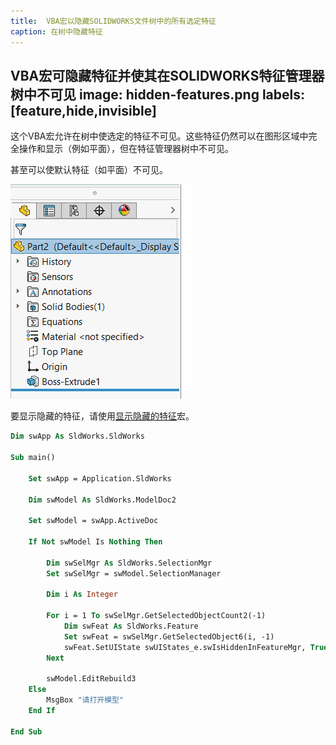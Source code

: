 ```yaml
---
title:  VBA宏以隐藏SOLIDWORKS文件树中的所有选定特征
caption: 在树中隐藏特征
---
```

 VBA宏可隐藏特征并使其在SOLIDWORKS特征管理器树中不可见
image: hidden-features.png
labels: [feature,hide,invisible]
---

这个VBA宏允许在树中使选定的特征不可见。这些特征仍然可以在图形区域中完全操作和显示（例如平面），但在特征管理器树中不可见。

甚至可以使默认特征（如平面）不可见。

![在特征管理器树中隐藏的草图、右侧和顶部平面](hidden-features.png)

要显示隐藏的特征，请使用[显示隐藏的特征](/docs/codestack/solidworks-api/document/features-manager/reveal-hidden-features/)宏。

```vb
Dim swApp As SldWorks.SldWorks

Sub main()

    Set swApp = Application.SldWorks
    
    Dim swModel As SldWorks.ModelDoc2
    
    Set swModel = swApp.ActiveDoc
    
    If Not swModel Is Nothing Then
        
        Dim swSelMgr As SldWorks.SelectionMgr
        Set swSelMgr = swModel.SelectionManager
        
        Dim i As Integer
        
        For i = 1 To swSelMgr.GetSelectedObjectCount2(-1)
            Dim swFeat As SldWorks.Feature
            Set swFeat = swSelMgr.GetSelectedObject6(i, -1)
            swFeat.SetUIState swUIStates_e.swIsHiddenInFeatureMgr, True
        Next
        
        swModel.EditRebuild3
    Else
        MsgBox "请打开模型"
    End If
    
End Sub
```
